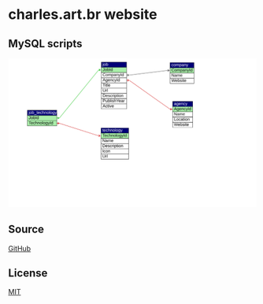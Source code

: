 # charles.art.br website
## MySQL scripts 

![datababe diagram](https://raw.githubusercontent.com/charlesartbr/charles.art.br-mysql/master/diagram.svg)

## Source

[GitHub](https://github.com/charlesartbr/charles.art.br-mysql)

## License

[MIT](https://github.com/charlesartbr/charles.art.br-mysql/blob/master/LICENSE)